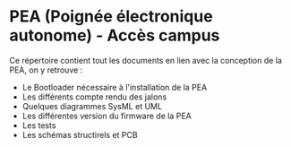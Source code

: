 # PEA (Poignée électronique autonome) - Accès campus
Ce répertoire contient tout les documents en lien avec la conception de la PEA, 
on y retrouve : 
- Le Bootloader nécessaire à l'installation de la PEA
- Les différents compte rendu des jalons
- Quelques diagrammes SysML et UML
- Les différentes version du firmware de la PEA
- Les tests
- Les schémas structirels et PCB